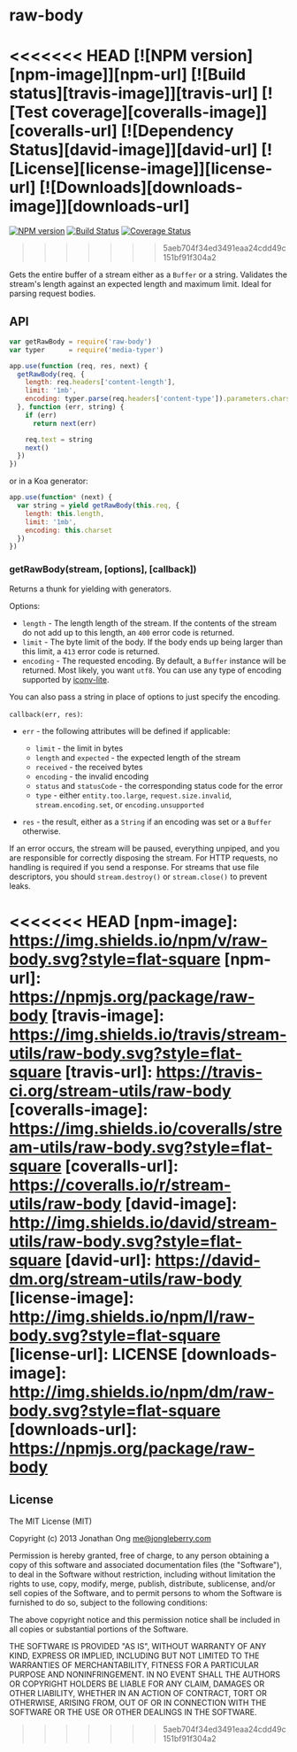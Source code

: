 # raw-body

<<<<<<< HEAD
[![NPM version][npm-image]][npm-url]
[![Build status][travis-image]][travis-url]
[![Test coverage][coveralls-image]][coveralls-url]
[![Dependency Status][david-image]][david-url]
[![License][license-image]][license-url]
[![Downloads][downloads-image]][downloads-url]
=======
[![NPM version](https://badge.fury.io/js/raw-body.svg)](http://badge.fury.io/js/raw-body)
[![Build Status](https://travis-ci.org/stream-utils/raw-body.svg?branch=master)](https://travis-ci.org/stream-utils/raw-body)
[![Coverage Status](https://img.shields.io/coveralls/stream-utils/raw-body.svg?branch=master)](https://coveralls.io/r/stream-utils/raw-body)
>>>>>>> 5aeb704f34ed3491eaa24cdd49c151bf91f304a2

Gets the entire buffer of a stream either as a `Buffer` or a string.
Validates the stream's length against an expected length and maximum limit.
Ideal for parsing request bodies.

## API

```js
var getRawBody = require('raw-body')
var typer      = require('media-typer')

app.use(function (req, res, next) {
  getRawBody(req, {
    length: req.headers['content-length'],
    limit: '1mb',
    encoding: typer.parse(req.headers['content-type']).parameters.charset
  }, function (err, string) {
    if (err)
      return next(err)

    req.text = string
    next()
  })
})
```

or in a Koa generator:

```js
app.use(function* (next) {
  var string = yield getRawBody(this.req, {
    length: this.length,
    limit: '1mb',
    encoding: this.charset
  })
})
```

### getRawBody(stream, [options], [callback])

Returns a thunk for yielding with generators.

Options:

- `length` - The length length of the stream.
  If the contents of the stream do not add up to this length,
  an `400` error code is returned.
- `limit` - The byte limit of the body.
  If the body ends up being larger than this limit,
  a `413` error code is returned.
- `encoding` - The requested encoding.
  By default, a `Buffer` instance will be returned.
  Most likely, you want `utf8`.
  You can use any type of encoding supported by [iconv-lite](https://www.npmjs.org/package/iconv-lite#readme).

You can also pass a string in place of options to just specify the encoding.

`callback(err, res)`:

- `err` - the following attributes will be defined if applicable:

    - `limit` - the limit in bytes
    - `length` and `expected` - the expected length of the stream
    - `received` - the received bytes
    - `encoding` - the invalid encoding
    - `status` and `statusCode` - the corresponding status code for the error
    - `type` - either `entity.too.large`, `request.size.invalid`, `stream.encoding.set`, or `encoding.unsupported`

- `res` - the result, either as a `String` if an encoding was set or a `Buffer` otherwise.

If an error occurs, the stream will be paused, everything unpiped,
and you are responsible for correctly disposing the stream.
For HTTP requests, no handling is required if you send a response.
For streams that use file descriptors, you should `stream.destroy()` or `stream.close()` to prevent leaks.

<<<<<<< HEAD
[npm-image]: https://img.shields.io/npm/v/raw-body.svg?style=flat-square
[npm-url]: https://npmjs.org/package/raw-body
[travis-image]: https://img.shields.io/travis/stream-utils/raw-body.svg?style=flat-square
[travis-url]: https://travis-ci.org/stream-utils/raw-body
[coveralls-image]: https://img.shields.io/coveralls/stream-utils/raw-body.svg?style=flat-square
[coveralls-url]: https://coveralls.io/r/stream-utils/raw-body
[david-image]: http://img.shields.io/david/stream-utils/raw-body.svg?style=flat-square
[david-url]: https://david-dm.org/stream-utils/raw-body
[license-image]: http://img.shields.io/npm/l/raw-body.svg?style=flat-square
[license-url]: LICENSE
[downloads-image]: http://img.shields.io/npm/dm/raw-body.svg?style=flat-square
[downloads-url]: https://npmjs.org/package/raw-body
=======
## License

The MIT License (MIT)

Copyright (c) 2013 Jonathan Ong me@jongleberry.com

Permission is hereby granted, free of charge, to any person obtaining a copy
of this software and associated documentation files (the "Software"), to deal
in the Software without restriction, including without limitation the rights
to use, copy, modify, merge, publish, distribute, sublicense, and/or sell
copies of the Software, and to permit persons to whom the Software is
furnished to do so, subject to the following conditions:

The above copyright notice and this permission notice shall be included in
all copies or substantial portions of the Software.

THE SOFTWARE IS PROVIDED "AS IS", WITHOUT WARRANTY OF ANY KIND, EXPRESS OR
IMPLIED, INCLUDING BUT NOT LIMITED TO THE WARRANTIES OF MERCHANTABILITY,
FITNESS FOR A PARTICULAR PURPOSE AND NONINFRINGEMENT. IN NO EVENT SHALL THE
AUTHORS OR COPYRIGHT HOLDERS BE LIABLE FOR ANY CLAIM, DAMAGES OR OTHER
LIABILITY, WHETHER IN AN ACTION OF CONTRACT, TORT OR OTHERWISE, ARISING FROM,
OUT OF OR IN CONNECTION WITH THE SOFTWARE OR THE USE OR OTHER DEALINGS IN
THE SOFTWARE.
>>>>>>> 5aeb704f34ed3491eaa24cdd49c151bf91f304a2
